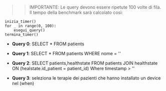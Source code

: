 >> IMPORTANTE:
Le query devono essere ripetute 100 volte di fila.
Il tempo della benchmark sarà calcolato così:

```
inizia_timer()
for _ in range(0, 100):
    esegui_query()
termina_timer()
```

* **Query 0**: SELECT * FROM patients

* **Query 1**: SELECT * FROM patients WHERE nome = ''

* **Query 2**: SELECT patients,healthstate FROM patients JOIN healthstate ON (healstate.id_patient = patient_id) Where timestamp > ''

* **Query 3**: seleziona le terapie dei pazienti che hanno installato un device nel (when)